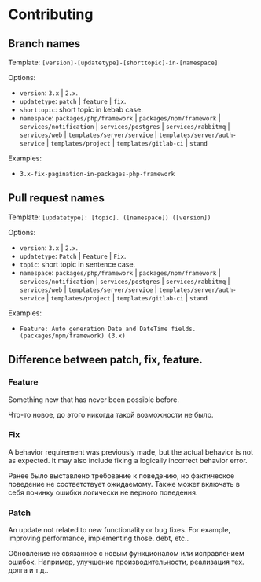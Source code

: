 # Contributing

## Branch names

Template: `[version]-[updatetype]-[shorttopic]-in-[namespace]`

Options:
- `version`: `3.x` | `2.x`.
- `updatetype`: `patch` | `feature` | `fix`.
- `shorttopic`: short topic in kebab case.
- `namespace`:
`packages/php/framework` | `packages/npm/framework`
| `services/notification` | `services/postgres` | `services/rabbitmq` | `services/web`
| `templates/server/service` | `templates/server/auth-service` | `templates/project` | `templates/gitlab-ci`
| `stand`

Examples:
- `3.x-fix-pagination-in-packages-php-framework`

## Pull request names

Template: `[updatetype]: [topic]. ([namespace]) ([version])`

Options:
- `version`: `3.x` | `2.x`.
- `updatetype`: `Patch` | `Feature` | `Fix`.
- `topic`: short topic in sentence case.
- `namespace`: 
`packages/php/framework` | `packages/npm/framework`
| `services/notification` | `services/postgres` | `services/rabbitmq` | `services/web`
| `templates/server/service` | `templates/server/auth-service` | `templates/project` | `templates/gitlab-ci`
| `stand`

Examples:
- `Feature: Auto generation Date and DateTime fields. (packages/npm/framework) (3.x)`

## Difference between patch, fix, feature.

### Feature

Something new that has never been possible before.

Что-то новое, до этого никогда такой возможности не было.

### Fix

A behavior requirement was previously made, but the actual behavior is not as expected.
It may also include fixing a logically incorrect behavior error.

Ранее было выставлено требование к поведению, но фактическое поведение не соответствует ожидаемому.
Также может включать в себя починку ошибки логически не верного поведения.

### Patch

An update not related to new functionality or bug fixes.
For example, improving performance, implementing those. debt, etc..

Обновление не связанное с новым функционалом или исправлением ошибок.
Например, улучшение производительности, реализация тех. долга и т.д..
